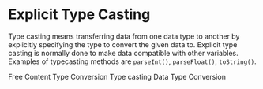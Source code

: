 # Explicit Type Casting

Type casting means transferring data from one data type to another by explicitly specifying the type to convert the given data to. Explicit type casting is normally done to make data compatible with other variables. Examples of typecasting methods are `parseInt()`, `parseFloat()`, `toString()`.

<ResourceGroupTitle>Free Content</ResourceGroupTitle>
<BadgeLink colorScheme='yellow' badgeText='Read' href='https://www.c-sharpcorner.com/article/type-conversions-in-javascript/'>Type Conversion</BadgeLink>
<BadgeLink colorScheme='yellow' badgeText='Read' href='https://www.scaler.com/topics/javascript/type-conversion-in-javascript/'>Type casting</BadgeLink>
<BadgeLink badgeText='Watch' href='https://youtu.be/VQLYiFqetZM'>Data Type Conversion</BadgeLink>

